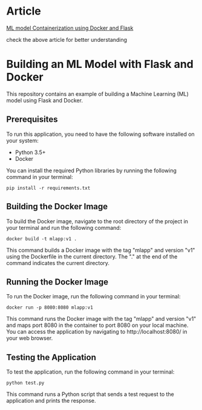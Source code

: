 # Article 
[ML model Containerization using Docker and Flask](https://salmanfaroz.medium.com/ml-model-containerization-using-docker-and-flask-b09adf780bd3)

check the above article for better understanding

# Building an ML Model with Flask and Docker

This repository contains an example of building a Machine Learning (ML) model using Flask and Docker.

## Prerequisites

To run this application, you need to have the following software installed on your system:
- Python 3.5+
- Docker

You can install the required Python libraries by running the following command in your terminal:

```
pip install -r requirements.txt

```


## Building the Docker Image

To build the Docker image, navigate to the root directory of the project in your terminal and run the following command:

```
docker build -t mlapp:v1 .

```

This command builds a Docker image with the tag "mlapp" and version "v1" using the Dockerfile in the current directory. The "." at the end of the command indicates the current directory.

## Running the Docker Image

To run the Docker image, run the following command in your terminal:

```
docker run -p 8080:8080 mlapp:v1
```

This command runs the Docker image with the tag "mlapp" and version "v1" and maps port 8080 in the container to port 8080 on your local machine. You can access the application by navigating to http://localhost:8080/ in your web browser.

## Testing the Application

To test the application, run the following command in your terminal:

```
python test.py

```


This command runs a Python script that sends a test request to the application and prints the response.


